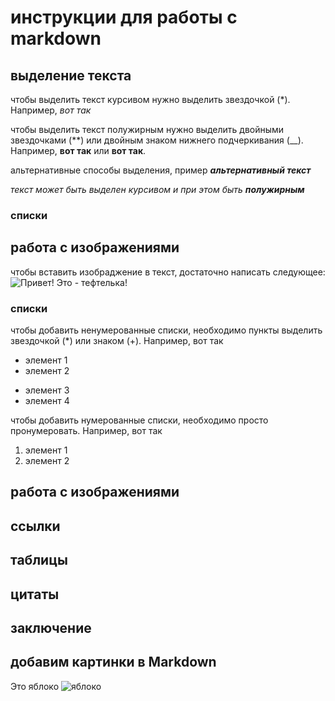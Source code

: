 # инструкции для работы с markdown

## выделение текста

чтобы выделить текст курсивом нужно выделить звездочкой (*). Например, *вот так*

чтобы выделить текст полужирным нужно выделить двойными звездочками (**) или двойным знаком нижнего подчеркивания (__). Например, **вот так** или __вот так__.

альтернативные способы выделения, пример
__*альтернативный текст*__

_текст может быть выделен курсивом и при этом быть **полужирным**_

### списки

## работа с изображениями

чтобы вставить изобраджение в текст, достаточно написать следующее:
![Привет! Это - тефтелька!](Teftelka.jpg)
### списки

чтобы добавить ненумерованные списки, необходимо пункты выделить звездочкой (*) или знаком (+). Например, вот так

* элемент 1
* элемент 2
+ элемент 3
+ элемент 4

чтобы добавить нумерованные списки, необходимо просто пронумеровать. Например, вот так
1. элемент 1
2. элемент 2


## работа с изображениями

## ссылки

## таблицы

## цитаты

## заключение

## добавим картинки в Markdown
Это яблоко
![яблоко](apple.jpg)